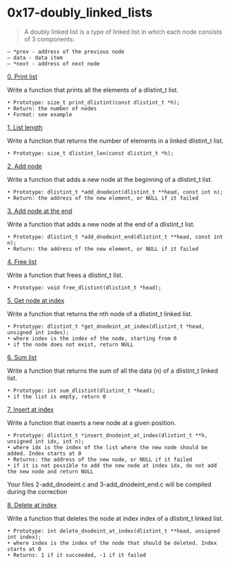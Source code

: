 # 0x17-doubly_linked_lists

> A doubly linked list is a type of linked list in which each node consists of 3 components:

	‒ *prev - address of the previous node
	‒ data - data item
	‒ *next - address of next node

[0. Print list](0-print_dlistint.c)

Write a function that prints all the elements of a dlistint_t list.

	• Prototype: size_t print_dlistint(const dlistint_t *h);
	• Return: the number of nodes
	• Format: see example

[1. List length](1-dlistint_len.c)

Write a function that returns the number of elements in a linked dlistint_t list.

	• Prototype: size_t dlistint_len(const dlistint_t *h);

[2. Add node](2-add_dnodeint.c)

Write a function that adds a new node at the beginning of a dlistint_t list.

	• Prototype: dlistint_t *add_dnodeint(dlistint_t **head, const int n);
	• Return: the address of the new element, or NULL if it failed

[3. Add node at the end](3-add_dnodeint_end.c)

Write a function that adds a new node at the end of a dlistint_t list.

	• Prototype: dlistint_t *add_dnodeint_end(dlistint_t **head, const int n);
	• Return: the address of the new element, or NULL if it failed

[4. Free list](4-free_dlistint.c)

Write a function that frees a dlistint_t list.

	• Prototype: void free_dlistint(dlistint_t *head);

[5. Get node at index](5-get_dnodeint.c)

Write a function that returns the nth node of a dlistint_t linked list.

	• Prototype: dlistint_t *get_dnodeint_at_index(dlistint_t *head, unsigned int index);
	• where index is the index of the node, starting from 0
	• if the node does not exist, return NULL

[6. Sum list](6-sum_dlistint.c)

Write a function that returns the sum of all the data (n) of a dlistint_t linked list.

	• Prototype: int sum_dlistint(dlistint_t *head);
	• if the list is empty, return 0

[7. Insert at index](7-insert_dnodeint.c)

Write a function that inserts a new node at a given position.

	• Prototype: dlistint_t *insert_dnodeint_at_index(dlistint_t **h, unsigned int idx, int n);
	• where idx is the index of the list where the new node should be added. Index starts at 0
	• Returns: the address of the new node, or NULL if it failed
	• if it is not possible to add the new node at index idx, do not add the new node and return NULL
Your files 2-add_dnodeint.c and 3-add_dnodeint_end.c will be compiled during the correction

[8. Delete at index](8-delete_dnodeint.c)

Write a function that deletes the node at index index of a dlistint_t linked list.

	• Prototype: int delete_dnodeint_at_index(dlistint_t **head, unsigned int index);
	• where index is the index of the node that should be deleted. Index starts at 0
	• Returns: 1 if it succeeded, -1 if it failed
